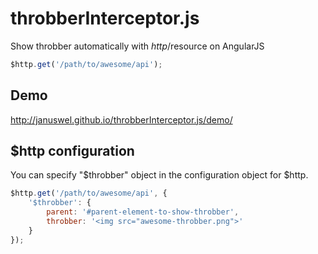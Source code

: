 throbberInterceptor.js
======================

Show throbber automatically with $http/$resource on AngularJS

```js
$http.get('/path/to/awesome/api');
```

Demo
----

http://januswel.github.io/throbberInterceptor.js/demo/

$http configuration
-------------------

You can specify "$throbber" object in the configuration object for $http.

```js
$http.get('/path/to/awesome/api', {
    '$throbber': {
        parent: '#parent-element-to-show-throbber',
        throbber: '<img src="awesome-throbber.png">'
    }
});
```
